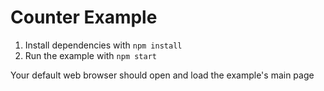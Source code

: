 # Counter Example

1. Install dependencies with `npm install`
2. Run the example with `npm start`

Your default web browser should open and load the example's main page
